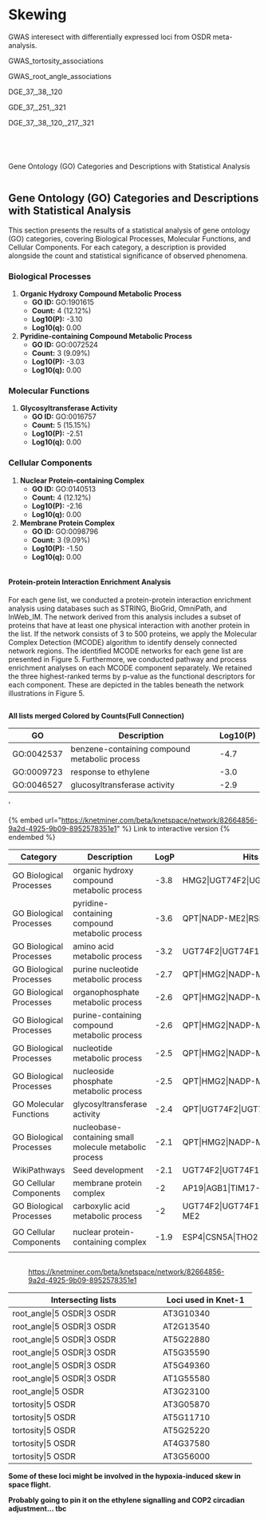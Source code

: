 # Skewing



GWAS interesect with differentially expressed loci from OSDR meta-analysis.&#x20;





GWAS\_tortosity\_associations&#x20;

GWAS\_root\_angle\_associations&#x20;

DGE\_37,\_38,\_120&#x20;

GDE\_37,\_251,\_321&#x20;

DGE\_37,\_38,\_120,\_217,\_321

<figure><img src="../.gitbook/assets/image (20).png" alt=""><figcaption></figcaption></figure>



<figure><img src="../.gitbook/assets/Pairwise_heatmap2_Intervene-2024-05-03.png" alt=""><figcaption></figcaption></figure>



<figure><img src="../.gitbook/assets/image (19).png" alt=""><figcaption></figcaption></figure>





<figure><img src="../.gitbook/assets/jVenn_chart.png" alt=""><figcaption></figcaption></figure>





Gene Ontology (GO) Categories and Descriptions with Statistical Analysis

<figure><img src="../.gitbook/assets/image (24).png" alt=""><figcaption></figcaption></figure>

## Gene Ontology (GO) Categories and Descriptions with Statistical Analysis

This section presents the results of a statistical analysis of gene ontology (GO) categories, covering Biological Processes, Molecular Functions, and Cellular Components. For each category, a description is provided alongside the count and statistical significance of observed phenomena.

### Biological Processes

1. **Organic Hydroxy Compound Metabolic Process**
   * **GO ID:** GO:1901615
   * **Count:** 4 (12.12%)
   * **Log10(P):** -3.10
   * **Log10(q):** 0.00
2. **Pyridine-containing Compound Metabolic Process**
   * **GO ID:** GO:0072524
   * **Count:** 3 (9.09%)
   * **Log10(P):** -3.03
   * **Log10(q):** 0.00

### Molecular Functions

1. **Glycosyltransferase Activity**
   * **GO ID:** GO:0016757
   * **Count:** 5 (15.15%)
   * **Log10(P):** -2.51
   * **Log10(q):** 0.00

### Cellular Components

1. **Nuclear Protein-containing Complex**
   * **GO ID:** GO:0140513
   * **Count:** 4 (12.12%)
   * **Log10(P):** -2.16
   * **Log10(q):** 0.00
2. **Membrane Protein Complex**
   * **GO ID:** GO:0098796
   * **Count:** 3 (9.09%)
   * **Log10(P):** -1.50
   * **Log10(q):** 0.00







<figure><img src="../.gitbook/assets/image (25).png" alt=""><figcaption></figcaption></figure>



#### Protein-protein Interaction Enrichment Analysis

For each gene list, we conducted a protein-protein interaction enrichment analysis using databases such as STRING, BioGrid, OmniPath, and InWeb\_IM. The network derived from this analysis includes a subset of proteins that have at least one physical interaction with another protein in the list. If the network consists of 3 to 500 proteins, we apply the Molecular Complex Detection (MCODE) algorithm to identify densely connected network regions. The identified MCODE networks for each gene list are presented in Figure 5. Furthermore, we conducted pathway and process enrichment analyses on each MCODE component separately. We retained the three highest-ranked terms by p-value as the functional descriptors for each component. These are depicted in the tables beneath the network illustrations in Figure 5.

<figure><img src="../.gitbook/assets/image (26).png" alt=""><figcaption></figcaption></figure>

**All lists merged Colored by Counts(Full Connection)**

| GO         | Description                                   | Log10(P) |
| ---------- | --------------------------------------------- | -------- |
| GO:0042537 | benzene-containing compound metabolic process | -4.7     |
| GO:0009723 | response to ethylene                          | -3.0     |
| GO:0046527 | glucosyltransferase activity                  | -2.9     |



'



{% embed url="https://knetminer.com/beta/knetspace/network/82664856-9a2d-4925-9b09-8952578351e1" %}
Link to interactive version
{% endembed %}

<table><thead><tr><th width="173">Category</th><th width="207">Description</th><th width="76">LogP</th><th width="476">Hits</th></tr></thead><tbody><tr><td>GO Biological Processes</td><td>organic hydroxy compound metabolic process</td><td>-3.8</td><td>HMG2|UGT74F2|UGT74F1|RSR4</td></tr><tr><td>GO Biological Processes</td><td>pyridine-containing compound metabolic process</td><td>-3.6</td><td>QPT|NADP-ME2|RSR4</td></tr><tr><td>GO Biological Processes</td><td>amino acid metabolic process</td><td>-3.2</td><td>UGT74F2|UGT74F1|OASA2|RSR4</td></tr><tr><td>GO Biological Processes</td><td>purine nucleotide metabolic process</td><td>-2.7</td><td>QPT|HMG2|NADP-ME2</td></tr><tr><td>GO Biological Processes</td><td>organophosphate metabolic process</td><td>-2.6</td><td>QPT|HMG2|NADP-ME2|RSR4</td></tr><tr><td>GO Biological Processes</td><td>purine-containing compound metabolic process</td><td>-2.6</td><td>QPT|HMG2|NADP-ME2</td></tr><tr><td>GO Biological Processes</td><td>nucleotide metabolic process</td><td>-2.5</td><td>QPT|HMG2|NADP-ME2</td></tr><tr><td>GO Biological Processes</td><td>nucleoside phosphate metabolic process</td><td>-2.5</td><td>QPT|HMG2|NADP-ME2</td></tr><tr><td>GO Molecular Functions</td><td>glycosyltransferase activity</td><td>-2.4</td><td>QPT|UGT74F2|UGT74F1|ZIP2</td></tr><tr><td>GO Biological Processes</td><td>nucleobase-containing small molecule metabolic process</td><td>-2.1</td><td>QPT|HMG2|NADP-ME2</td></tr><tr><td>WikiPathways</td><td>Seed development</td><td>-2.1</td><td>UGT74F2|UGT74F1|CSN5A</td></tr><tr><td>GO Cellular Components</td><td>membrane protein complex</td><td>-2</td><td>AP19|AGB1|TIM17-3</td></tr><tr><td>GO Biological Processes</td><td>carboxylic acid metabolic process</td><td>-2</td><td>UGT74F2|UGT74F1|OASA2|NADP-ME2</td></tr><tr><td>GO Cellular Components</td><td>nuclear protein-containing complex</td><td>-1.9</td><td><p></p><p>ESP4|CSN5A|THO2</p></td></tr></tbody></table>

<figure><img src="../.gitbook/assets/Skewing intersect with flight.png" alt=""><figcaption><p><a href="https://knetminer.com/beta/knetspace/network/82664856-9a2d-4925-9b09-8952578351e1">https://knetminer.com/beta/knetspace/network/82664856-9a2d-4925-9b09-8952578351e1</a></p></figcaption></figure>

<table><thead><tr><th width="286">Intersecting lists</th><th width="171">Loci used in Knet-1</th></tr></thead><tbody><tr><td>root_angle|5 OSDR|3 OSDR</td><td>AT3G10340</td></tr><tr><td>root_angle|5 OSDR|3 OSDR</td><td>AT2G13540</td></tr><tr><td>root_angle|5 OSDR|3 OSDR</td><td>AT5G22880</td></tr><tr><td>root_angle|5 OSDR|3 OSDR</td><td>AT5G35590</td></tr><tr><td>root_angle|5 OSDR|3 OSDR</td><td>AT5G49360</td></tr><tr><td>root_angle|5 OSDR|3 OSDR</td><td>AT1G55580</td></tr><tr><td>root_angle|5 OSDR</td><td>AT3G23100</td></tr><tr><td>tortosity|5 OSDR</td><td>AT3G05870</td></tr><tr><td>tortosity|5 OSDR</td><td>AT5G11710</td></tr><tr><td>tortosity|5 OSDR</td><td>AT5G25220</td></tr><tr><td>tortosity|5 OSDR</td><td>AT4G37580</td></tr><tr><td>tortosity|5 OSDR</td><td>AT3G56000</td></tr></tbody></table>

**Some of these loci might be involved in the hypoxia-induced skew in space flight.**&#x20;





**Probably going to pin it on the ethylene signalling and COP2 circadian adjustment... tbc**&#x20;

